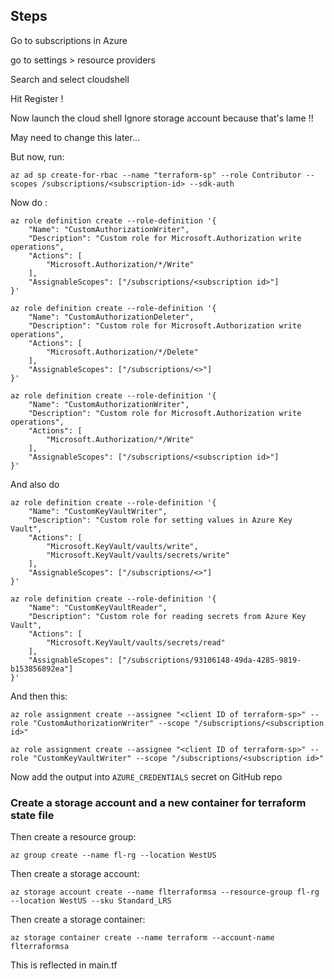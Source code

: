 ## Steps


Go to subscriptions in Azure

go to settings > resource providers

Search and select cloudshell

Hit Register !

Now launch the cloud shell
Ignore storage account because that's lame !!

May need to change this later...

But now, run:

`az ad sp create-for-rbac --name "terraform-sp" --role Contributor --scopes /subscriptions/<subscription-id> --sdk-auth`

Now do :

```
az role definition create --role-definition '{
    "Name": "CustomAuthorizationWriter",
    "Description": "Custom role for Microsoft.Authorization write operations",
    "Actions": [
        "Microsoft.Authorization/*/Write"
    ],
    "AssignableScopes": ["/subscriptions/<subscription id>"]
}'

az role definition create --role-definition '{
    "Name": "CustomAuthorizationDeleter",
    "Description": "Custom role for Microsoft.Authorization write operations",
    "Actions": [
        "Microsoft.Authorization/*/Delete"
    ],
    "AssignableScopes": ["/subscriptions/<>"]
}'
```

```
az role definition create --role-definition '{
    "Name": "CustomAuthorizationWriter",
    "Description": "Custom role for Microsoft.Authorization write operations",
    "Actions": [
        "Microsoft.Authorization/*/Write"
    ],
    "AssignableScopes": ["/subscriptions/<subscription id>"]
}'
```


And also do


```
az role definition create --role-definition '{
    "Name": "CustomKeyVaultWriter",
    "Description": "Custom role for setting values in Azure Key Vault",
    "Actions": [
        "Microsoft.KeyVault/vaults/write",
        "Microsoft.KeyVault/vaults/secrets/write"
    ],
    "AssignableScopes": ["/subscriptions/<>"]
}'
```

```
az role definition create --role-definition '{
    "Name": "CustomKeyVaultReader",
    "Description": "Custom role for reading secrets from Azure Key Vault",
    "Actions": [
        "Microsoft.KeyVault/vaults/secrets/read"
    ],
    "AssignableScopes": ["/subscriptions/93106148-49da-4285-9819-b153856892ea"]
}'
```

And then this:

`az role assignment create --assignee "<client ID of terraform-sp>" --role "CustomAuthorizationWriter" --scope "/subscriptions/<subscription id>"`

`az role assignment create --assignee "<client ID of terraform-sp>" --role "CustomKeyVaultWriter" --scope "/subscriptions/<subscription id>"`

<!-- Now with that json output:

put ARM_CLIENT_ID as clientId
put ARM_CLIENT_SECRET as clientSecret
put ARM_TENANT_ID as tenantId

into github actions secrets! -->

Now add the output into `AZURE_CREDENTIALS` secret on GitHub repo

### Create a storage account and a new container for terraform state file

Then create a resource group:

`az group create --name fl-rg --location WestUS`

Then create a storage account:

`az storage account create --name flterraformsa --resource-group fl-rg --location WestUS --sku Standard_LRS`

Then create a storage container:

`az storage container create --name terraform --account-name flterraformsa`

This is reflected in main.tf